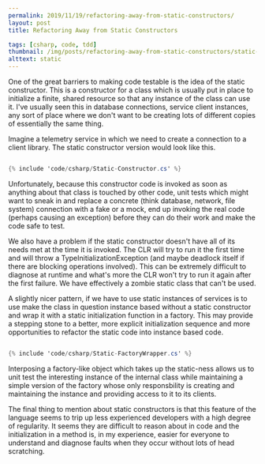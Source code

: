 ```yaml
---
permalink: 2019/11/19/refactoring-away-from-static-constructors/
layout: post
title: Refactoring Away from Static Constructors

tags: [csharp, code, tdd]
thumbnail: /img/posts/refactoring-away-from-static-constructors/static-constructors-420x255.webp
alttext: static
---
```


One of the great barriers to making code testable is the idea of the static constructor. This is a constructor for a class which
is usually put in place to initialize a finite, shared resource so that any instance of the class can use it. I've usually seen
this in database connections, service client instances, any sort of place where we don't want to be creating lots of different
copies of essentially the same thing.

Imagine a telemetry service in which we need to create a connection to a client library. The static constructor version
would look like this.

```csharp

{% include 'code/csharp/Static-Constructor.cs' %}

```

Unfortunately, because this constructor code is invoked as soon as anything about that class is touched by other code, unit tests
which might want to sneak in and replace a concrete (think database, network, file system) connection with a fake or a mock, end up
invoking the real code (perhaps causing an exception) before they can do their work and make the code safe to test.

We also have a problem if the static constructor doesn't have all of its needs met at the time it is invoked. The CLR will try to run it
the first time and will throw a TypeInitializationException (and maybe deadlock itself if there are blocking operations involved). This can
be extremely difficult to diagnose at runtime and what's more the CLR won't try to run it again after the first failure. We have effectively
a zombie static class that can't be used.

A slightly nicer pattern, if we have to use static instances of services is to use make the class in question instance based without a static
constructor and wrap it with a static initialization function in a factory. This may provide a stepping stone to a better, more explicit
initialization sequence and more opportunities to refactor the static code into instance based code.

```csharp

{% include 'code/csharp/Static-FactoryWrapper.cs' %}

```

Interposing a factory-like object which takes up the static-ness allows us to unit test the interesting instance of the internal class while
maintaining a simple version of the factory whose only responsbility is creating and maintaining the instance and providing access to it
to its clients.

The final thing to mention about static constructors is that this feature of the language seems to trip up less experienced developers
with a high degree of regularity. It seems they are difficult to reason about in code and the initialization in a method is, in my experience,
easier for everyone to understand and diagnose faults when they occur without lots of head scratching.
